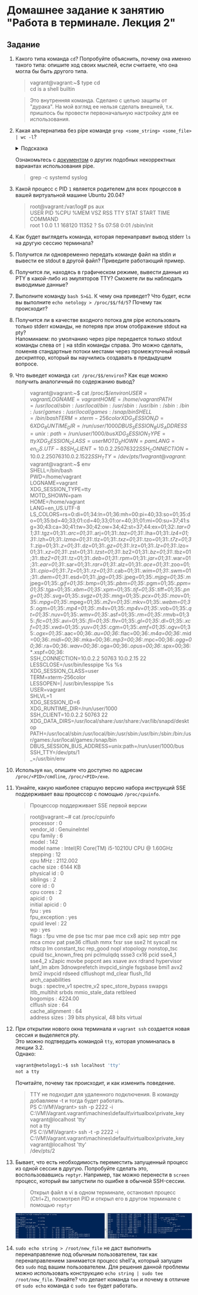# Домашнее задание к занятию "Работа в терминале. Лекция 2"

## Задание

1. Какого типа команда `cd`? Попробуйте объяснить, почему она именно такого типа: опишите ход своих мыслей, если считаете, что она могла бы быть другого типа.
    > vagrant@vagrant:~$ type cd  
      cd is a shell builtin

    > Это внутренняя команда. Сделано с целью защиты от "дурака". На мой взгляд ее нельзя сделать внешней, 
      т.к. пришлось бы провести первоначальную настройку для ее использования.
2. Какая альтернатива без pipe команде `grep <some_string> <some_file> | wc -l`?   

	<details>
	<summary>Подсказка</summary>

	`man grep` поможет в ответе на этот вопрос. 

	</details>
	
	Ознакомьтесь с [документом](http://www.smallo.ruhr.de/award.html) о других подобных некорректных вариантах использования pipe.

    > grep -c systemd syslog

3. Какой процесс с PID `1` является родителем для всех процессов в вашей виртуальной машине Ubuntu 20.04?

    > root@vagrant:/var/log# ps aux  
      USER         PID %CPU %MEM    VSZ   RSS TTY      STAT START   TIME COMMAND  
      root           1  0.0  1.1 168120 11352 ?        Ss   07:58   0:01 /sbin/init  

4. Как будет выглядеть команда, которая перенаправит вывод stderr `ls` на другую сессию терминала?

    > 

5. Получится ли одновременно передать команде файл на stdin и вывести ее stdout в другой файл? Приведите работающий пример.
6. Получится ли, находясь в графическом режиме, вывести данные из PTY в какой-либо из эмуляторов TTY? Сможете ли вы наблюдать выводимые данные?
7. Выполните команду `bash 5>&1`. К чему она приведет? Что будет, если вы выполните `echo netology > /proc/$$/fd/5`? Почему так происходит?
8. Получится ли в качестве входного потока для pipe использовать только stderr команды, не потеряв при этом отображение stdout на pty?  
	Напоминаем: по умолчанию через pipe передается только stdout команды слева от `|` на stdin команды справа.
Это можно сделать, поменяв стандартные потоки местами через промежуточный новый дескриптор, который вы научились создавать в предыдущем вопросе.
9. Что выведет команда `cat /proc/$$/environ`? Как еще можно получить аналогичный по содержанию вывод?

   > vagrant@vagrant:~$ cat /proc/$$/environ  
     USER=vagrant LOGNAME=vagrant HOME=/home/vagrant PATH=/usr/local/sbin:/usr/local/bin:/usr/sbin:/usr/bin:/sbin:/bin:/usr/games:/usr/local/games:/snap/bin SHELL=/bin/bash TERM=xterm-256color XDG_SESSION_ID=6 XDG_RUNTIME_DIR=/run/user/1000 DBUS_SESSION_BUS_ADDRESS=unix:path=/run/user/1000/bus XDG_SESSION_TYPE=tty XDG_SESSION_CLASS=user MOTD_SHOWN=pam LANG=en_US.UTF-8 SSH_CLIENT=10.0.2.2 50763 22 SSH_CONNECTION=10.0.2.2 50763 10.0.2.15 22 SSH_TTY=/dev/pts/1 vagrant@vagrant:~$   
     vagrant@vagrant:~$ env  
     SHELL=/bin/bash  
     PWD=/home/vagrant  
     LOGNAME=vagrant  
     XDG_SESSION_TYPE=tty  
     MOTD_SHOWN=pam  
     HOME=/home/vagrant  
     LANG=en_US.UTF-8  
     LS_COLORS=rs=0:di=01;34:ln=01;36:mh=00:pi=40;33:so=01;35:do=01;35:bd=40;33;01:cd=40;33;01:or=40;31;01:mi=00:su=37;41:sg=30;43:ca=30;41:tw=30;42:ow=34;42:st=37;44:ex=01;32:*.tar=01;31:*.tgz=01;31:*.arc=01;31:*.arj=01;31:*.taz=01;31:*.lha=01;31:*.lz4=01;31:*.lzh=01;31:*.lzma=01;31:*.tlz=01;31:*.txz=01;31:*.tzo=01;31:*.t7z=01;31:*.zip=01;31:*.z=01;31:*.dz=01;31:*.gz=01;31:*.lrz=01;31:*.lz=01;31:*.lzo=01;31:*.xz=01;31:*.zst=01;31:*.tzst=01;31:*.bz2=01;31:*.bz=01;31:*.tbz=01;31:*.tbz2=01;31:*.tz=01;31:*.deb=01;31:*.rpm=01;31:*.jar=01;31:*.war=01;31:*.ear=01;31:*.sar=01;31:*.rar=01;31:*.alz=01;31:*.ace=01;31:*.zoo=01;31:*.cpio=01;31:*.7z=01;31:*.rz=01;31:*.cab=01;31:*.wim=01;31:*.swm=01;31:*.dwm=01;31:*.esd=01;31:*.jpg=01;35:*.jpeg=01;35:*.mjpg=01;35:*.mjpeg=01;35:*.gif=01;35:*.bmp=01;35:*.pbm=01;35:*.pgm=01;35:*.ppm=01;35:*.tga=01;35:*.xbm=01;35:*.xpm=01;35:*.tif=01;35:*.tiff=01;35:*.png=01;35:*.svg=01;35:*.svgz=01;35:*.mng=01;35:*.pcx=01;35:*.mov=01;35:*.mpg=01;35:*.mpeg=01;35:*.m2v=01;35:*.mkv=01;35:*.webm=01;35:*.ogm=01;35:*.mp4=01;35:*.m4v=01;35:*.mp4v=01;35:*.vob=01;35:*.qt=01;35:*.nuv=01;35:*.wmv=01;35:*.asf=01;35:*.rm=01;35:*.rmvb=01;35:*.flc=01;35:*.avi=01;35:*.fli=01;35:*.flv=01;35:*.gl=01;35:*.dl=01;35:*.xcf=01;35:*.xwd=01;35:*.yuv=01;35:*.cgm=01;35:*.emf=01;35:*.ogv=01;35:*.ogx=01;35:*.aac=00;36:*.au=00;36:*.flac=00;36:*.m4a=00;36:*.mid=00;36:*.midi=00;36:*.mka=00;36:*.mp3=00;36:*.mpc=00;36:*.ogg=00;36:*.ra=00;36:*.wav=00;36:*.oga=00;36:*.opus=00;36:*.spx=00;36:*.xspf=00;36:  
     SSH_CONNECTION=10.0.2.2 50763 10.0.2.15 22  
     LESSCLOSE=/usr/bin/lesspipe %s %s  
     XDG_SESSION_CLASS=user  
     TERM=xterm-256color  
     LESSOPEN=| /usr/bin/lesspipe %s  
     USER=vagrant  
     SHLVL=1  
     XDG_SESSION_ID=6  
     XDG_RUNTIME_DIR=/run/user/1000  
     SSH_CLIENT=10.0.2.2 50763 22  
     XDG_DATA_DIRS=/usr/local/share:/usr/share:/var/lib/snapd/desktop  
     PATH=/usr/local/sbin:/usr/local/bin:/usr/sbin:/usr/bin:/sbin:/bin:/usr/games:/usr/local/games:/snap/bin  
     DBUS_SESSION_BUS_ADDRESS=unix:path=/run/user/1000/bus  
     SSH_TTY=/dev/pts/1  
     _=/usr/bin/env  

10. Используя `man`, опишите что доступно по адресам `/proc/<PID>/cmdline`, `/proc/<PID>/exe`.

    >

11. Узнайте, какую наиболее старшую версию набора инструкций SSE поддерживает ваш процессор с помощью `/proc/cpuinfo`.

    > Процессор поддерживает SSE первой версии

    > root@vagrant:~# cat /proc/cpuinfo  
      processor       : 0  
      vendor_id       : GenuineIntel  
      cpu family      : 6  
      model           : 142  
      model name      : Intel(R) Core(TM) i5-10210U CPU @ 1.60GHz  
      stepping        : 12  
      cpu MHz         : 2112.002  
      cache size      : 6144 KB  
      physical id     : 0  
      siblings        : 2  
      core id         : 0  
      cpu cores       : 2  
      apicid          : 0  
      initial apicid  : 0  
      fpu             : yes  
      fpu_exception   : yes  
      cpuid level     : 22  
      wp              : yes  
      flags           : fpu vme de pse tsc msr pae mce cx8 apic sep mtrr pge mca cmov pat pse36 clflush mmx fxsr sse sse2 ht syscall nx rdtscp lm constant_tsc rep_good nopl xtopology nonstop_tsc cpuid tsc_known_freq pni pclmulqdq ssse3 cx16 pcid sse4_1 sse4_2 x2apic movbe popcnt aes xsave avx rdrand hypervisor lahf_lm abm 3dnowprefetch invpcid_single fsgsbase bmi1 avx2 bmi2 invpcid rdseed clflushopt md_clear flush_l1d arch_capabilities  
      bugs            : spectre_v1 spectre_v2 spec_store_bypass swapgs itlb_multihit srbds mmio_stale_data retbleed  
      bogomips        : 4224.00  
      clflush size    : 64  
      cache_alignment : 64  
      address sizes   : 39 bits physical, 48 bits virtual  

12. При открытии нового окна терминала и `vagrant ssh` создается новая сессия и выделяется pty.  
	Это можно подтвердить командой `tty`, которая упоминалась в лекции 3.2.  
	Однако:

    ```bash
	vagrant@netology1:~$ ssh localhost 'tty'
	not a tty
    ```

	Почитайте, почему так происходит, и как изменить поведение.

    > TTY не подходит для удаленного подключения. В команду добавляем -t и тогда будет работать.  
      PS C:\VM\Vagrant> ssh -p 2222 -i C:\VM\Vagrant\.vagrant\machines\default\virtualbox\private_key vagrant@localhost 'tty'  
      not a tty  
      PS C:\VM\Vagrant> ssh -t -p 2222 -i C:\VM\Vagrant\.vagrant\machines\default\virtualbox\private_key vagrant@localhost 'tty'  
      /dev/pts/2  

13. Бывает, что есть необходимость переместить запущенный процесс из одной сессии в другую. Попробуйте сделать это, воспользовавшись `reptyr`. Например, так можно перенести в `screen` процесс, который вы запустили по ошибке в обычной SSH-сессии.

    > Открыл файл в vi в одном терминале, остановил процесс (Ctrl+Z), посмотрел PID и открыл его в другом терминале с помощью `reptyr`

    ![](https://github.com/AVasMakarov/devops-netology/blob/main/Screenshots/HW_Term2/1.JPG?raw=true)

14. `sudo echo string > /root/new_file` не даст выполнить перенаправление под обычным пользователем, так как перенаправлением занимается процесс shell'а, который запущен без `sudo` под вашим пользователем. Для решения данной проблемы можно использовать конструкцию `echo string | sudo tee /root/new_file`. Узнайте? что делает команда `tee` и почему в отличие от `sudo echo` команда с `sudo tee` будет работать.